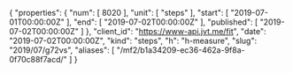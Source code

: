 {
  "properties": {
    "num": [
      8020
    ],
    "unit": [
      "steps"
    ],
    "start": [
      "2019-07-01T00:00:00Z"
    ],
    "end": [
      "2019-07-02T00:00:00Z"
    ],
    "published": [
      "2019-07-02T00:00:00Z"
    ]
  },
  "client_id": "https://www-api.jvt.me/fit",
  "date": "2019-07-02T00:00:00Z",
  "kind": "steps",
  "h": "h-measure",
  "slug": "2019/07/g72vs",
  "aliases": [
    "/mf2/b1a34209-ec36-462a-9f8a-0f70c88f7acd/"
  ]
}
